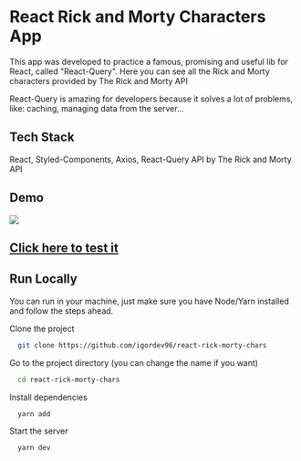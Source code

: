 # React Rick and Morty Characters App

This app was developed to practice a famous, promising and useful lib for React, called "React-Query".
Here you can see all the Rick and Morty characters provided by The Rick and Morty API

React-Query is amazing for developers because it solves a lot of problems, like: caching, managing data from the server...

## Tech Stack

React, Styled-Components, Axios, React-Query
API by The Rick and Morty API

## Demo

<img src="https://github.com/igordev96/react-rick-morty-chars/blob/master/rickmorty.gif">

<br>

<h2><a href="https://react-rick-morty-characters.netlify.app/" target="_blank">Click here to test it</a></h2>

## Run Locally

You can run in your machine, just make sure you have Node/Yarn installed and follow the steps ahead.

Clone the project

```bash
  git clone https://github.com/igordev96/react-rick-morty-chars
```

Go to the project directory (you can change the name if you want)

```bash
  cd react-rick-morty-chars
```

Install dependencies

```bash
  yarn add
```

Start the server

```bash
  yarn dev
```
